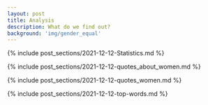 ```yaml
---
layout: post
title: Analysis
description: What do we find out?
background: 'img/gender_equal'
---
```


{% include post_sections/2021-12-12-Statistics.md %}

{% include post_sections/2021-12-12-quotes_about_women.md %}

{% include post_sections/2021-12-12-quotes_women.md %}

{% include post_sections/2021-12-12-top-words.md %}
